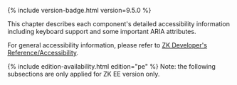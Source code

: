 

{% include version-badge.html version=9.5.0 %}

This chapter describes each component's detailed accessibility
information including keyboard support and some important ARIA
attributes.

For general accessibility information, please refer to [ZK Developer's Reference/Accessibility]({{site.baseurl}}/zk_dev_ref/accessibility/accessibility).

<!--REQUIRED ZK EDITION: PE -->
{% include edition-availability.html edition="pe" %} Note: the following subsections are only applied for
ZK EE version only.